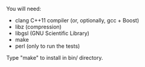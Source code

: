 You will need:
- clang C++11 compiler (or, optionally, gcc + Boost)
- libz (compression)
- libgsl (GNU Scientific Library)
- make
- perl (only to run the tests)

Type "make" to install in bin/ directory.
